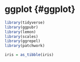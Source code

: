 # ggplot {#ggplot}



```r
library(tidyverse)
library(ggpubr)
library(lemon)
library(scales)
library(ggrepel)
library(patchwork)
```


```r
iris = as_tibble(iris)
```


